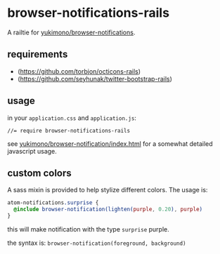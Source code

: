 # browser-notifications-rails

A railtie for [yukimono/browser-notifications](https://github.com/yukimono/browser-notifications).

## requirements

* (https://github.com/torbjon/octicons-rails)
* (https://github.com/seyhunak/twitter-bootstrap-rails)

## usage

in your `application.css` and `application.js`:

```
//= require browser-notifications-rails
```

see [yukimono/browser-notification/index.html](https://github.com/yukimono/browser-notifications/blob/d5ffb8de208852468e7370ee88bcc302ff9d5268/index.html) for a somewhat detailed javascript usage.

## custom colors

A sass mixin is provided to help stylize different colors. The usage is:

```scss
atom-notifications.surprise {
  @include browser-notification(lighten(purple, 0.20), purple)
}
```

this will make notification with the type `surprise` purple.

the syntax is: `browser-notification(foreground, background)`
